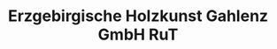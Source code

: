 ---
title: "Erzgebirgische Holzkunst Gahlenz GmbH RuT"
url: /oederan/erzgebirgische-holzkunst-gahlenz-gmbh-rut/
shop: Allgemein
---